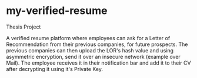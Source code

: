 # my-verified-resume
Thesis Project

A verified resume platform where employees can ask for a Letter of Recommendation from their previous companies, for future prospects. The previous companies can then upload the LOR's hash value and using asymmetric encryption, send it over an insecure network (example over Mail). The employee receives it in their notification bar and add it to their CV after decrypting it using it's Private Key.
